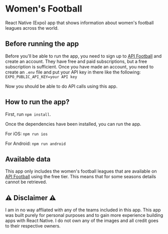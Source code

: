 # Women's Football
React Native (Expo) app that shows information about women's football leagues across the world.

## Before running the app
Before you'll be able to run the app, you need to sign up to [API Football](https://www.api-football.com/) and create an account. They have free and paid subscriptions, but a free subscription is sufficient. Once you have made an account, you need to create an `.env` file and put your API key in there like the following:
`EXPO_PUBLIC_API_KEY=your API key`

Now you should be able to do API calls using this app.

## How to run the app?
First, run `npm install`.

Once the dependencies have been installed, you can run the app.

For iOS:
`npm run ios`

For Android:
`npm run android`

## Available data
This app only includes the women's football leagues that are available on [API Football](https://www.api-football.com/) using the free tier. This means that for some seasons details cannot be retrieved.

## ⚠️ Disclaimer ⚠️
I am in no way affliated with any of the teams included in this app. This app was built purely for personal purposes and to gain more experience building apps with React Native. I do not own any of the images and all credit goes to their respective owners.
